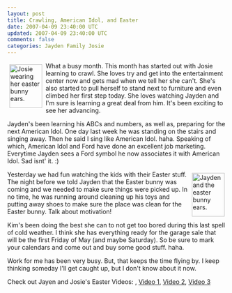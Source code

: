 ```yaml
---           
layout: post
title: Crawling, American Idol, and Easter
date: 2007-04-09 23:40:00 UTC
updated: 2007-04-09 23:40:00 UTC
comments: false
categories: Jayden Family Josie
---
```

[<img src="http://farm1.static.flickr.com/192/453430200_9e02279227_t.jpg" width="75" height="100" align="left" style="padding:5px" alt="Josie wearing her easter bunny ears." />](http://www.flickr.com/photos/kevinminnis/453430200/)What a busy month. This month has started out with Josie learning to crawl. She loves try and get into the entertainment center now and gets mad when we tell her she can't. She's also started to pull herself to stand next to furniture and even climbed her first step today. She loves watching Jayden and I'm sure is learning a great deal from him. It's been exciting to see her advancing. 

Jayden's been learning his ABCs and numbers, as well as, preparing for the next American Idol. One day last week he was standing on the stairs and singing away. Then he said I sing like American Idol. haha. Speaking of which, American Idol and Ford have done an excellent job marketing. Everytime Jayden sees a Ford symbol he now associates it with American Idol. Sad isnt' it. :)

[<img src="http://farm1.static.flickr.com/198/453438432_2fe900a24c_t.jpg" width="75" height="100" align="right" style="padding:5px" alt="Jayden and the easter bunny ears." />](http://www.flickr.com/photos/kevinminnis/453438432/)Yesterday we had fun watching the kids with their Easter stuff. The night before we told Jayden that the Easter bunny was coming and we needed to make sure things were picked up. In no time, he was running around cleaning up his toys and putting away shoes to make sure the place was clean for the Easter bunny. Talk about motivation!

Kim's been doing the best she can to not get too bored during this last spell of cold weather. I think she has everything ready for the garage sale that will be the first Friday of May (and maybe Saturday). So be sure to mark your calendars and come out and buy some good stuff. haha.

Work for me has been very busy. But, that keeps the time flying by. I keep thinking someday I'll get caught up, but I don't know about it now.

Check out Jayen and Josie's Easter Videos: , [Video 1](http://video.google.com/videoplay?docid=5592700702084697467&hl=en), [Video 2](http://video.google.com/videoplay?docid=2133296790900644394&hl=en), [Video 3](http://video.google.com/videoplay?docid=3114431388969361714&hl=en)
